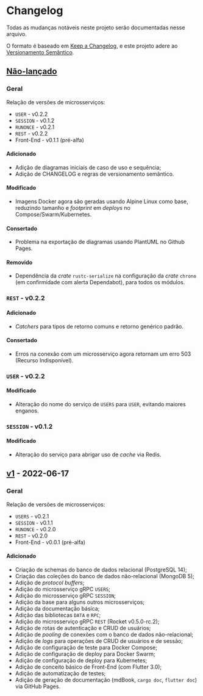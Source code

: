 # Changelog

Todas as mudanças notáveis neste projeto serão documentadas nesse arquivo.

O formato é baseado em [Keep a Changelog](https://keepachangelog.com/pt-BR/1.0.0/),
e este projeto adere ao [Versionamento Semântico](https://semver.org/spec/v2.0.0.html).



## [Não-lançado]

### Geral

Relação de versões de microsserviços:

- `USER` - v0.2.2
- `SESSION` - v0.1.2
- `RUNONCE` - v0.2.1
- `REST` - v0.2.2
- Front-End - v0.1.1 (pré-alfa)

#### Adicionado

- Adição de diagramas iniciais de caso de uso e sequência;
- Adição de CHANGELOG e regras de versionamento semântico.

#### Modificado

- Imagens Docker agora são geradas usando Alpine Linux como base, reduzindo
  tamanho e _footprint_ em _deploys_ no Compose/Swarm/Kubernetes.

#### Consertado

- Problema na exportação de diagramas usando PlantUML no Github Pages.

#### Removido

- Dependência da _crate_ `rustc-serialize` na configuração da _crate_
  `chrono` (em confirmidade com alerta Dependabot), para todos os módulos.


### `REST` - v0.2.2

#### Adicionado

- _Catchers_ para tipos de retorno comuns e retorno genérico padrão.

#### Consertado

- Erros na conexão com um microsserviço agora retornam um erro 503 (Recurso
  Indisponível).


### `USER` - v0.2.2

#### Modificado

- Alteração do nome do serviço de `USERS` para `USER`, evitando maiores
  enganos.

### `SESSION` - v0.1.2

#### Modificado

- Alteração do serviço para abrigar uso de _cache_ via Redis.


## [v1] - 2022-06-17

### Geral

Relação de versões de microsserviços:

- `USERS` - v0.2.1
- `SESSION` - v0.1.1
- `RUNONCE` - v0.2.0
- `REST` - v0.2.0
- Front-End - v0.0.1 (pré-alfa)

#### Adicionado

- Criação de schemas do banco de dados relacional (PostgreSQL 14);
- Criação das coleções do banco de dados não-relacional (MongoDB 5);
- Adição de _protocol buffers_;
- Adição do microsserviço gRPC `USERS`;
- Adição do microsserviço gRPC `SESSION`;
- Adição da base para alguns outros microsserviços;
- Adição da documentação básica;
- Adição das bibliotecas `DATA` e `RPC`;
- Adição do microsserviço gRPC `REST` (Rocket v0.5.0-rc.2);
- Adição de rotas de autenticação e CRUD de usuários;
- Adição de _pooling_ de conexões com o banco de dados não-relacional;
- Adição de _logs_ para operações de CRUD de usuários e de sessão;
- Adição de configuração de teste para Docker Compose;
- Adição de configuração de deploy para Docker Swarm;
- Adição de configuração de deploy para Kubernetes;
- Adição de conceito básico de Front-End (com Flutter 3.0);
- Adição de automatização de testes;
- Adição de geração de documentação (mdBook, `cargo doc`, `flutter doc`)
  via GitHub Pages.


[Não-lançado]: https://github.com/luksamuk/minerva-system/compare/v1...HEAD
[v1]: https://github.com/luksamuk/minerva-system/releases/tag/v1

<!-- ==== Exemplo ==== -->
<!-- ## [v1] - 2022-06-17 -->
<!-- #### Adicionado -->
<!-- #### Modificado -->
<!-- #### Consertado -->
<!-- #### Removido -->

<!-- ### `USERS` - [v0.2.1] -->
<!-- #### Adicionado -->
<!-- #### Modificado -->
<!-- #### Consertado -->
<!-- #### Removido -->

<!-- ### `SESSION` - [v0.1.1] -->
<!-- #### Adicionado -->
<!-- #### Modificado -->
<!-- #### Consertado -->
<!-- #### Removido -->

<!-- ### `RUNONCE` - [v0.2.0] -->
<!-- #### Adicionado -->
<!-- #### Modificado -->
<!-- #### Consertado -->
<!-- #### Removido -->

<!-- ### `REST` - [v0.2.0] -->
<!-- #### Adicionado -->
<!-- #### Modificado -->
<!-- #### Consertado -->
<!-- #### Removido -->

<!-- ### Front-End - [v0.0.1] - (pré-alfa) -->
<!-- #### Adicionado -->
<!-- #### Modificado -->
<!-- #### Consertado -->
<!-- #### Removido -->
